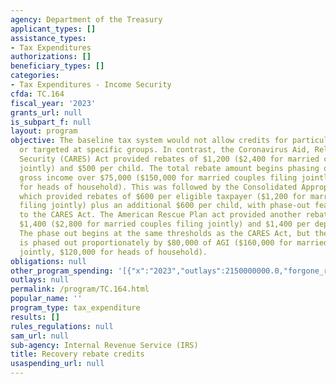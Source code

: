 ```yaml
---
agency: Department of the Treasury
applicant_types: []
assistance_types:
- Tax Expenditures
authorizations: []
beneficiary_types: []
categories:
- Tax Expenditures - Income Security
cfda: TC.164
fiscal_year: '2023'
grants_url: null
is_subpart_f: null
layout: program
objective: The baseline tax system would not allow credits for particular activities
  or targeted at specific groups. In contrast, the Coronavirus Aid, Relief, and Economic
  Security (CARES) Act provided rebates of $1,200 ($2,400 for married couples filing
  jointly) and $500 per child. The total rebate amount begins phasing out at adjusted
  gross income over $75,000 ($150,000 for married couples filing jointly, $112,500
  for heads of household). This was followed by the Consolidated Appropriations Act
  which provided rebates of $600 per eligible taxpayer ($1,200 for married couples
  filing jointly) plus an additional $600 per child, with phase-out features similar
  to the CARES Act. The American Rescue Plan act provided another rebate credit of
  $1,400 ($2,800 for married couples filing jointly) and $1,400 per dependent in 2021.
  The phase out begins at the same thresholds as the CARES Act, but the full credit
  is phased out proportionately by $80,000 of AGI ($160,000 for married couples filing
  jointly, $120,000 for heads of household).
obligations: null
other_program_spending: '[{"x":"2023","outlays":2150000000.0,"forgone_revenue":3460000000.0},{"x":"2024","outlays":150000000.0,"forgone_revenue":91000000.0},{"x":"2025","outlays":30000000.0,"forgone_revenue":20000000.0}]'
outlays: null
permalink: /program/TC.164.html
popular_name: ''
program_type: tax_expenditure
results: []
rules_regulations: null
sam_url: null
sub-agency: Internal Revenue Service (IRS)
title: Recovery rebate credits
usaspending_url: null
---
```

